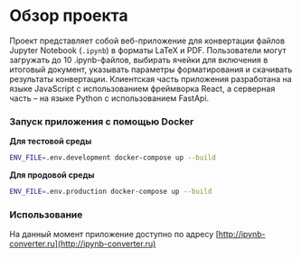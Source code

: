# Обзор проекта

Проект представляет собой веб-приложение для конвертации файлов Jupyter Notebook (`.ipynb`) в форматы LaTeX и PDF. Пользователи могут загружать до 10 .ipynb-файлов, выбирать ячейки для включения в итоговый документ, указывать параметры форматирования и скачивать результаты конвертации. Клиентская часть приложения разработана на языке JavaScript с использованием фреймворка React, а серверная часть – на языке Python с использованием FastApi.

### Запуск приложения с помощью Docker

**Для тестовой среды**

   ```bash
   ENV_FILE=.env.development docker-compose up --build
   ```

**Для продовой среды**

   ```bash
   ENV_FILE=.env.production docker-compose up --build
   ```

### Использование

На данный момент приложение доступно по адресу [http://ipynb-converter.ru](http://ipynb-converter.ru)
